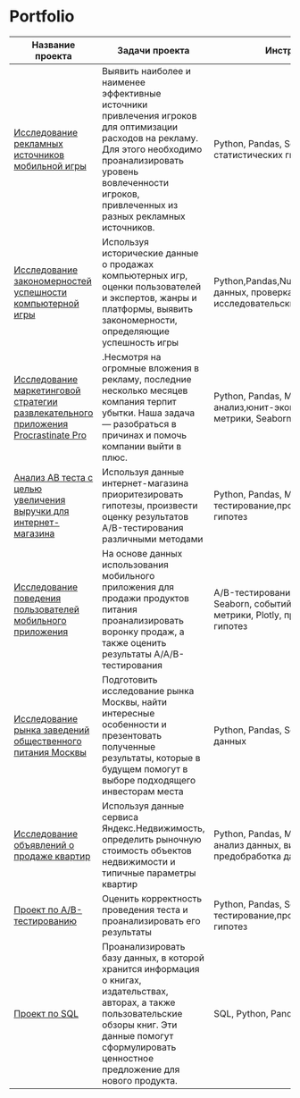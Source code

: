 # Portfolio
|Название проекта|Задачи проекта|Инструменты и навыки|
|-|--------|---|
|[Исследование рекламных источников мобильной игры](https://github.com/kristinamiagkova/Portfolio/blob/main/Project%201/Исследование%20рекламных%20источников%20мобильной%20игры.ipynb)|Выявить наиболее и наименее эффективные источники привлечения игроков для оптимизации расходов на рекламу. Для этого необходимо проанализировать уровень вовлеченности игроков, привлеченных из разных рекламных источников.|Python, Pandas, Seaborn, Plotly, проверка статистических гипотез|
|[Исследование закономерностей успешности компьютерной игры](https://github.com/kristinamiagkova/Portfolio/blob/main/Project%202/Исследование%20закономерностей%20успешности%20компьютерной%20игры%20(1).ipynb)|Используя исторические данные о продажах компьютерных игр, оценки пользователей и экспертов, жанры и платформы, выявить закономерности, определяющие успешность игры|Python,Pandas,NumPy,Matplotlib,предобработка данных, проверка статистических гипотез, исследовательский анализ данных|
|[Исследование маркетинговой стратегии развлекательного приложения Procrastinate Pro](https://github.com/kristinamiagkova/Portfolio/blob/main/Project%203/Исследование%20маркетинговой%20стратегии%20развлекательного%20приложения%20Procrastinate%20Pro.ipynb)|.Несмотря на огромные вложения в рекламу, последние несколько месяцев компания терпит убытки. Наша задача — разобраться в причинах и помочь компании выйти в плюс.|Python, Pandas, Matplotlib, когортный анализ,юнит-экономика, продуктовые метрики, Seaborn|
|[Анализ AB теста с целью увеличения выручки для интернет-магазина](https://github.com/kristinamiagkova/Portfolio/blob/main/Project%204/Анализ%20AB%20теста%20с%20целью%20увеличения%20выручки%20для%20интернет-магазина.ipynb)|Используя данные интернет-магазина приоритезировать гипотезы, произвести оценку результатов A/B-тестирования различными методами|Python, Pandas, Matplotlib, SciPy, A/B-тестирование,проверка статистических гипотез|
|[Исследование поведения пользователей мобильного приложения](https://github.com/kristinamiagkova/Portfolio/blob/main/Project%205/Исследование%20поведения%20пользователей%20мобильного%20приложения.ipynb)|На основе данных использования мобильного приложения для продажи продуктов питания проанализировать воронку продаж, а также оценить результаты A/A/B-тестирования|A/B-тестирование, Python, Pandas, Matplotlib, Seaborn, событийная аналитика, продуктовые метрики, Plotly, проверка статистических гипотез|
|[Исследование рынка заведений общественного питания Москвы](https://github.com/kristinamiagkova/Portfolio/blob/main/Project%206/Исследование%20рынка%20заведений%20общественного%20питания%20Москвы%20(1).ipynb)|Подготовить исследование рынка Москвы, найти интересные особенности и презентовать полученные результаты, которые в будущем помогут в выборе подходящего инвесторам места|Python, Pandas, Seaborn, Plotly, визуализация данных|
|[Исследование объявлений о продаже квартир](https://github.com/kristinamiagkova/Portfolio/blob/main/Project%207/Исследование%20объявлений%20о%20продаже%20квартир.ipynb)|Используя данные сервиса Яндекс.Недвижимость, определить рыночную стоимость объектов недвижимости и типичные параметры квартир|Python, Pandas, Matplotlib, исследовательский анализ данных, визуализация данных, предобработка данных|
|[Проект по A/B-тестированию](https://github.com/kristinamiagkova/Portfolio/blob/main/Project%208/Проект%20по%20АB%20тестированию.ipynb)|Оценить корректность проведения теста и проанализировать его результаты|Python, Pandas, Seaborn, A/B-тестирование,проверка статистических гипотез|
|[Проект по SQL](https://github.com/kristinamiagkova/Portfolio/blob/main/Project%209/Проект%20по%20SQL.ipynb)|Проанализировать базу данных, в которой хранится информация о книгах, издательствах, авторах, а также пользовательские обзоры книг. Эти данные помогут сформулировать ценностное предложение для нового продукта.|SQL, Python, Pandas|
